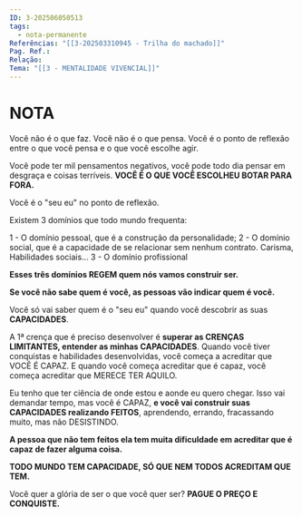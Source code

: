 ```yaml
---
ID: 3-202506050513
tags:
  - nota-permanente
Referências: "[[3-202503310945 - Trilha do machado]]"
Pag. Ref.: 
Relação: 
Tema: "[[3 - MENTALIDADE VIVENCIAL]]"
---
```

# NOTA 

Você não é o que faz. Você não é o que pensa. Você é o ponto de reflexão entre o que você pensa e o que você escolhe agir.

Você pode ter mil pensamentos negativos, você pode todo dia pensar em desgraça e coisas terríveis. **VOCÊ É O QUE VOCÊ ESCOLHEU BOTAR PARA FORA.**

Você é o "seu eu" no ponto de reflexão.

Existem 3 domínios que todo mundo frequenta:

1 - O domínio pessoal, que é a construção da personalidade;
2 - O domínio social, que é a capacidade de se relacionar sem nenhum contrato. Carisma, Habilidades sociais...
3 - O domínio profissional

**Esses três domínios REGEM quem nós vamos construir ser.**

**Se você não sabe quem é você, as pessoas vão indicar quem é você.**

Você só vai saber quem é o "seu eu" quando você descobrir as suas **CAPACIDADES**. 

A 1ª crença que é preciso desenvolver é **superar as CRENÇAS LIMITANTES, entender as minhas CAPACIDADES**. Quando você tiver conquistas e habilidades desenvolvidas, você começa a acreditar que VOCÊ É CAPAZ. E quando você começa acreditar que é capaz, você começa acreditar que MERECE TER AQUILO.

Eu tenho que ter ciência de onde estou e aonde eu quero chegar. Isso vai demandar tempo, mas você é CAPAZ, **e você vai construir suas CAPACIDADES realizando FEITOS**, aprendendo, errando, fracassando muito, mas não DESISTINDO.

**A pessoa que não tem feitos ela tem muita dificuldade em acreditar que é capaz de fazer alguma coisa.**

**TODO MUNDO TEM CAPACIDADE, SÓ QUE NEM TODOS ACREDITAM QUE TEM.**

Você quer a glória de ser o que você quer ser? **PAGUE O PREÇO E CONQUISTE.**





